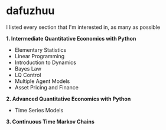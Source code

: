# dafuzhuu

I listed every section that I'm interested in, as many as possible

**1. Intermediate Quantitative Economics with Python**

- Elementary Statistics
- Linear Programming
- Introduction to Dynamics
- Bayes Law
- LQ Control
- Multiple Agent Models
- Asset Pricing and Finance

**2. Advanced Quantitative Economics with Python**

- Time Series Models

**3. Continuous Time Markov Chains**